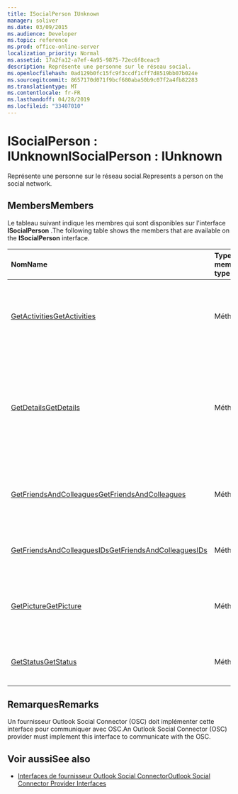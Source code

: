 ```yaml
---
title: ISocialPerson IUnknown
manager: soliver
ms.date: 03/09/2015
ms.audience: Developer
ms.topic: reference
ms.prod: office-online-server
localization_priority: Normal
ms.assetid: 17a2fa12-a7ef-4a95-9875-72ec6f8ceac9
description: Représente une personne sur le réseau social.
ms.openlocfilehash: 0ad129b0fc15fc9f3ccdf1cff7d8519bb07b024e
ms.sourcegitcommit: 8657170d071f9bcf680aba50b9c07f2a4fb82283
ms.translationtype: MT
ms.contentlocale: fr-FR
ms.lasthandoff: 04/28/2019
ms.locfileid: "33407010"
---
```

# <a name="isocialperson--iunknown"></a><span data-ttu-id="4e502-103">ISocialPerson : IUnknown</span><span class="sxs-lookup"><span data-stu-id="4e502-103">ISocialPerson : IUnknown</span></span>

<span data-ttu-id="4e502-104">Représente une personne sur le réseau social.</span><span class="sxs-lookup"><span data-stu-id="4e502-104">Represents a person on the social network.</span></span>
  
## <a name="members"></a><span data-ttu-id="4e502-105">Members</span><span class="sxs-lookup"><span data-stu-id="4e502-105">Members</span></span>

<span data-ttu-id="4e502-106">Le tableau suivant indique les membres qui sont disponibles sur l'interface **ISocialPerson** .</span><span class="sxs-lookup"><span data-stu-id="4e502-106">The following table shows the members that are available on the **ISocialPerson** interface.</span></span> 
  
|<span data-ttu-id="4e502-107">**Nom**</span><span class="sxs-lookup"><span data-stu-id="4e502-107">**Name**</span></span>|<span data-ttu-id="4e502-108">**Type de membre**</span><span class="sxs-lookup"><span data-stu-id="4e502-108">**Member type**</span></span>|<span data-ttu-id="4e502-109">**Description**</span><span class="sxs-lookup"><span data-stu-id="4e502-109">**Description**</span></span>|
|:-----|:-----|:-----|
|[<span data-ttu-id="4e502-110">GetActivities</span><span class="sxs-lookup"><span data-stu-id="4e502-110">GetActivities</span></span>](isocialperson-getactivities.md) <br/> |<span data-ttu-id="4e502-111">Méthode</span><span class="sxs-lookup"><span data-stu-id="4e502-111">Method</span></span>  <br/> |<span data-ttu-id="4e502-112">Cette méthode a été déconseillée depuis Outlook Social Connector 2013.</span><span class="sxs-lookup"><span data-stu-id="4e502-112">This method has been deprecated since Outlook Social Connector 2013.</span></span>  <br/> |
|[<span data-ttu-id="4e502-113">GetDetails</span><span class="sxs-lookup"><span data-stu-id="4e502-113">GetDetails</span></span>](isocialperson-getdetails.md) <br/> |<span data-ttu-id="4e502-114">Méthode</span><span class="sxs-lookup"><span data-stu-id="4e502-114">Method</span></span>  <br/> |<span data-ttu-id="4e502-115">Obtient une valeur de type String qui représente les détails de la personne, tels que le prénom, le nom et l'URL d'une image de profil.</span><span class="sxs-lookup"><span data-stu-id="4e502-115">Gets a string that represents details for the person, such as the first name, last name, and a URL to a profile picture.</span></span>  <br/> |
|[<span data-ttu-id="4e502-116">GetFriendsAndColleagues</span><span class="sxs-lookup"><span data-stu-id="4e502-116">GetFriendsAndColleagues</span></span>](isocialperson-getfriendsandcolleagues.md) <br/> |<span data-ttu-id="4e502-117">Méthode</span><span class="sxs-lookup"><span data-stu-id="4e502-117">Method</span></span>  <br/> |<span data-ttu-id="4e502-118">Obtient une valeur de type String qui représente une collection de personnes.</span><span class="sxs-lookup"><span data-stu-id="4e502-118">Gets a string that represents a collection of people.</span></span>  <br/> |
|[<span data-ttu-id="4e502-119">GetFriendsAndColleaguesIDs</span><span class="sxs-lookup"><span data-stu-id="4e502-119">GetFriendsAndColleaguesIDs</span></span>](isocialperson-getfriendsandcolleaguesids.md) <br/> |<span data-ttu-id="4e502-120">Méthode</span><span class="sxs-lookup"><span data-stu-id="4e502-120">Method</span></span>  <br/> |<span data-ttu-id="4e502-121">Cette méthode n'est pas prise en charge actuellement.</span><span class="sxs-lookup"><span data-stu-id="4e502-121">This method is currently not supported.</span></span>  <br/> |
|[<span data-ttu-id="4e502-122">GetPicture</span><span class="sxs-lookup"><span data-stu-id="4e502-122">GetPicture</span></span>](isocialperson-getpicture.md) <br/> |<span data-ttu-id="4e502-123">Méthode</span><span class="sxs-lookup"><span data-stu-id="4e502-123">Method</span></span>  <br/> |<span data-ttu-id="4e502-124">Obtient un tableau d'octets qui contient la ressource image de la personne.</span><span class="sxs-lookup"><span data-stu-id="4e502-124">Gets an array of bytes that contains the picture resource for the person.</span></span>  <br/> |
|[<span data-ttu-id="4e502-125">GetStatus</span><span class="sxs-lookup"><span data-stu-id="4e502-125">GetStatus</span></span>](isocialperson-getstatus.md) <br/> |<span data-ttu-id="4e502-126">Méthode</span><span class="sxs-lookup"><span data-stu-id="4e502-126">Method</span></span>  <br/> |<span data-ttu-id="4e502-127">Cette méthode n'est pas prise en charge actuellement.</span><span class="sxs-lookup"><span data-stu-id="4e502-127">This method is currently not supported.</span></span>  <br/> |
   
## <a name="remarks"></a><span data-ttu-id="4e502-128">Remarques</span><span class="sxs-lookup"><span data-stu-id="4e502-128">Remarks</span></span>

<span data-ttu-id="4e502-129">Un fournisseur Outlook Social Connector (OSC) doit implémenter cette interface pour communiquer avec OSC.</span><span class="sxs-lookup"><span data-stu-id="4e502-129">An Outlook Social Connector (OSC) provider must implement this interface to communicate with the OSC.</span></span>
  
## <a name="see-also"></a><span data-ttu-id="4e502-130">Voir aussi</span><span class="sxs-lookup"><span data-stu-id="4e502-130">See also</span></span>

- [<span data-ttu-id="4e502-131">Interfaces de fournisseur Outlook Social Connector</span><span class="sxs-lookup"><span data-stu-id="4e502-131">Outlook Social Connector Provider Interfaces</span></span>](outlook-social-connector-provider-interfaces.md)

